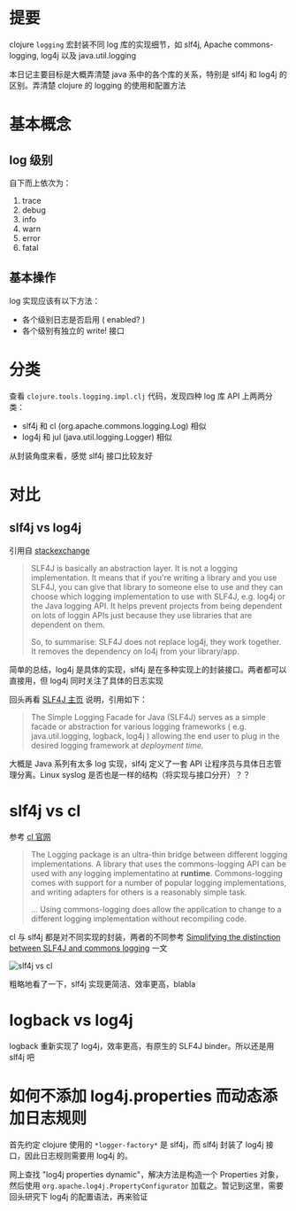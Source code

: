 # 提要

clojure `logging` 宏封装不同 log 库的实现细节，如 slf4j, Apache commons-logging, log4j 以及 java.util.logging

本日记主要目标是大概弄清楚 java 系中的各个库的关系，特别是 slf4j 和 log4j 的区别。弄清楚 clojure 的 logging 的使用和配置方法


# 基本概念

## log 级别

自下而上依次为：

1. trace
2. debug 
3. info
4. warn
5. error
6. fatal

## 基本操作

log 实现应该有以下方法：

* 各个级别日志是否启用 ( enabled? )
* 各个级别有独立的 write! 接口 

# 分类

查看 `clojure.tools.logging.impl.clj` 代码，发现四种 log 库 API 上两两分类：

* slf4j 和 cl (org.apache.commons.logging.Log) 相似
* log4j 和 jul (java.util.logging.Logger) 相似

从封装角度来看，感觉 slf4j 接口比较友好

# 对比

## slf4j vs log4j

引用自 [stackexchange](http://softwareengineering.stackexchange.com/questions/108683/slf4j-vs-log4j-which-one-to-prefer)

> SLF4J is basically an abstraction layer. It is not a logging implementation. It means that if you're writing a library and you use SLF4J, you can give that library to someone else to use and they can choose which logging implementation to use with SLF4J, e.g. log4j or the Java logging API. It helps prevent projects from being dependent on lots of loggin APIs just because they use libraries that are dependent on them.
>
> So, to summarise: SLF4J does not replace log4j, they work together. It removes the dependency on lo4j from your library/app.

简单的总结，log4j 是具体的实现，slf4j 是在多种实现上的封装接口。两者都可以直接用，但 log4j 同时关注了具体的日志实现

回头再看 [SLF4J 主页](http://www.slf4j.org/) 说明，引用如下：

> The Simple Logging Facade for Java (SLF4J) serves as a simple facade or abstraction for various logging frameworks ( e.g. java.util.logging, logback, log4j ) allowing the end user to plug in the desired logging framework at *deployment time.*

大概是 Java 系列有太多 log 实现，slf4j 定义了一套 API 让程序员与具体日志管理分离。Linux syslog 是否也是一样的结构（将实现与接口分开）？？

# slf4j vs cl

参考 [cl 官网](http://commons.apache.org/proper/commons-logging/)

> The Logging package is an ultra-thin bridge between different logging implementations. A library that uses the commons-logging API can be used with any logging implementatino at **runtime**. Commons-logging comes with support for a number of popular logging implementations, and writing adapters for others is a reasonably simple task.
>
> ... Using commons-logging does allow the application to change to a different logging implementation without recompiling code.

cl 与 slf4j 都是对不同实现的封装，两者的不同参考 [Simplifying the distinction between SLF4J and commons logging](http://jayunit100.blogspot.com/2013/10/simplifying-distinction-between-sl4j.html) 一文

![slf4j vs cl](https://chart.googleapis.com/chart?chl=+digraph+slf4j+%7B%0D%0A+++++slf4j+-%3E+slf4jbinding+%5Blabel%3D%22looks+for%22%5D+%3B%0D%0A+++++slf4jbinding+-%3E+implementation+%5Blabel%3D%22directly+translates+slf4j+calls+to%22%5D+%3B+%0D%0A%0D%0A+++++commonslogging+-%3E+magic_layer+%5Blabel%3D%22uses+its%22%5D+%3B%0D%0A+++++magic_layer+-%3E+%22org.apache.commons.logging.Log%22+%5Blabel%3D%22looks+in+.properties+or+system+properties%22%5D%0D%0A+++++magic_layer++-%3E+log4j+%5Blabel%3D%22nvm+try+this!%22%5D%3B%0D%0A+++++magic_layer++-%3E+JDKLogger+%5Blabel%3D%22or+this%3F%22%5D%3B+%0D%0A+++++magic_layer++-%3E+simples+%5Blabel%3D%22all+else+fails...%22%5D+%3B+%0D%0A%0D%0A%0D%0A+%7D%0D%0A++++++++&cht=gv)

粗略地看了一下，slf4j 实现更简洁、效率更高，blabla

# logback vs log4j

logback 重新实现了 log4j，效率更高，有原生的 SLF4J binder。所以还是用 slf4j 吧

# 如何不添加 log4j.properties 而动态添加日志规则

首先约定 clojure 使用的 `*logger-factory*` 是 slf4j，而 slf4j 封装了 log4j 接口，因此日志规则需要用 log4j 的。

网上查找 "log4j properties dynamic"，解决方法是构造一个 Properties 对象，然后使用 `org.apache.log4j.PropertyConfigurator` 加载之。暂记到这里，需要回头研究下 log4j 的配置语法，再来验证
